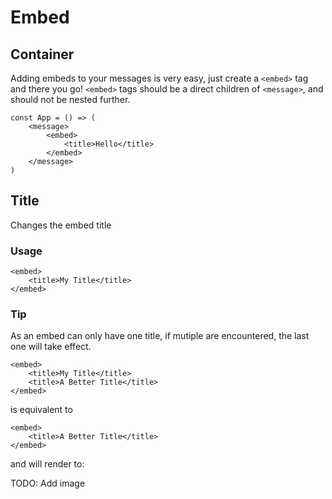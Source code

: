 # Embed

## Container

Adding embeds to your messages is very easy, just create a `<embed>` tag and there you go! `<embed>` tags should be a direct children of `<message>`, and should not be nested further.

```tsx
const App = () => (
    <message>
        <embed>
            <title>Hello</title>
        </embed>
    </message>
)
```

## Title

Changes the embed title

### Usage

```tsx
<embed>
    <title>My Title</title>
</embed>
```

### Tip

As an embed can only have one title, if mutiple are encountered, the last one will take effect.

```tsx
<embed>
    <title>My Title</title>
    <title>A Better Title</title>
</embed>
```

is equivalent to

```tsx
<embed>
    <title>A Better Title</title>
</embed>
```

and will render to:

TODO: Add image